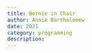 ```yaml
---
title: Bernie in Chair
author: Annie Bartholomew
date: 2021
category: programming
description: 
---
```


